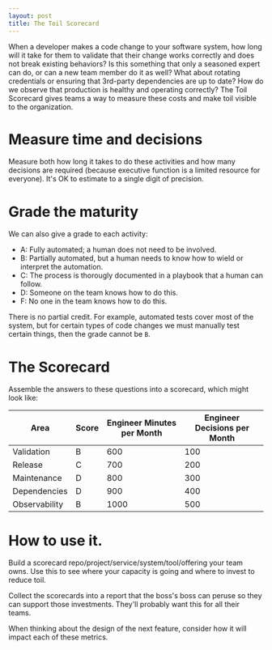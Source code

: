 ```yaml
---
layout: post
title: The Toil Scorecard
---
```


When a developer makes a code change to your software system, how long will it take for them to validate that their change works correctly and does not break existing behaviors? Is this something that only a seasoned expert can do, or can a new team member do it as well? What about rotating credentials or ensuring that 3rd-party dependencies are up to date? How do we observe that production is healthy and operating correctly? The Toil Scorecard gives teams a way to measure these costs and make toil visible to the organization.

# Measure time and decisions

Measure both how long it takes to do these activities and how many decisions are required (because executive function is a limited resource for everyone). It's OK to estimate to a single digit of precision.

# Grade the maturity

We can also give a grade to each activity:

- A: Fully automated; a human does not need to be involved.
- B: Partially automated, but a human needs to know how to wield or interpret the automation.
- C: The process is thorougly documented in a playbook that a human can follow.
- D: Someone on the team knows how to do this.
- F: No one in the team knows how to do this.

There is no partial credit. For example, automated tests cover most of the system, but for certain types of code changes we must manually test certain things, then the grade cannot be `B`.

# The Scorecard

Assemble the answers to these questions into a scorecard, which might look like:

| Area          | Score | Engineer Minutes per Month | Engineer Decisions per Month |
|---------------|-------|----------------------------|------------------------------|
| Validation    | B     | 600                        | 100                          |
| Release       | C     | 700                        | 200                          |
| Maintenance   | D     | 800                        | 300                          |
| Dependencies  | D     | 900                        | 400                          |
| Observability | B     | 1000                       | 500                          |

# How to use it.

Build a scorecard repo/project/service/system/tool/offering your team owns. Use this to see where your capacity is going and where to invest to reduce toil.

Collect the scorecards into a report that the boss's boss can peruse so they can support those investments. They'll probably want this for all their teams.

When thinking about the design of the next feature, consider how it will impact each of these metrics.

